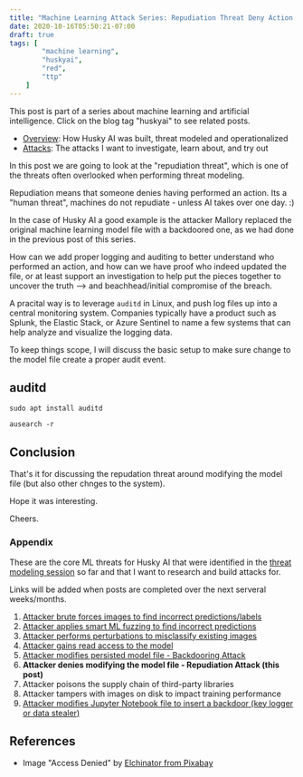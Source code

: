 ```yaml
---
title: "Machine Learning Attack Series: Repudiation Threat Deny Action Machine Learning"
date: 2020-10-16T05:50:21-07:00
draft: true
tags: [
        "machine learning",
        "huskyai",
        "red",
        "ttp"
    ]
---
```


This post is part of a series about machine learning and artificial intelligence. Click on the blog tag "huskyai" to see related posts. 

* [Overview](/blog/posts/2020/husky-ai-walkthrough/): How Husky AI was built, threat modeled and operationalized
* [Attacks](#appendix): The attacks I want to investigate, learn about, and try out

In this post we are going to look at the "repudiation threat", which is one of the threats often overlooked when performing threat modeling.

Repudiation means that someone denies having performed an action. Its a "human threat", machines do not repudiate - unless AI takes over one day. :) 

In the case of Husky AI a good example is the attacker Mallory replaced the original machine learning model file with a backdoored one, as we had done in the previous post of this series.

How can we add proper logging and auditing to better understand who performed an action, and how can we have proof who indeed updated the file, or at least support an investigation to help put the pieces together to uncover the truth --> and beachhead/initial compromise of the breach.

A pracital way is to leverage `auditd` in Linux, and push log files up into a central monitoring system. Companies typically have a product such as Splunk, the Elastic Stack, or Azure Sentinel to name a few systems that can help analyze and visualize the logging data.

To keep things scope, I will discuss the basic setup to make sure change to the model file create a proper audit event.


## auditd

```
sudo apt install auditd
```

```
ausearch -r
```



## Conclusion

That's it for discussing the repudation threat around modifying the model file (but also other chnges to the system).

Hope it was interesting.

Cheers.

### Appendix 

These are the core ML threats for Husky AI that were identified in the [threat modeling session](/blog/posts/2020/husky-ai-threat-modeling-machine-learning/) so far and that I want to research and build attacks for. 

Links will be added when posts are completed over the next serveral weeks/months.

1. [Attacker brute forces images to find incorrect predictions/labels](/blog/posts/2020/husky-ai-machine-learning-attack-bruteforce/) 
2. [Attacker applies smart ML fuzzing to find incorrect predictions](/blog/posts/2020/husky-ai-machine-learning-attack-smart-fuzz/) 
2. [Attacker performs perturbations to misclassify existing images](/blog/posts/2020/husky-ai-machine-learning-attack-perturbation-external/) 
3. [Attacker gains read access to the model](/blog/posts/2020/husky-ai-machine-learning-model-stealing.md/) 
4. [Attacker modifies persisted model file - Backdooring Attack](/blog/posts/2020/husky-ai-machine-learning-backdoor-model/)
5. **Attacker denies modifying the model file - Repudiation Attack (this post)**
6. Attacker poisons the supply chain of third-party libraries 
7. Attacker tampers with images on disk to impact training performance
8. [Attacker modifies Jupyter Notebook file to insert a backdoor (key logger or data stealer)](cve-2020-16977-vscode-microsoft-python-extension-remote-code-execution.md)


## References

* Image "Access Denied" by [Elchinator from Pixabay](https://pixabay.com/photos/no-access-access-denied-monitor-5043758/)
